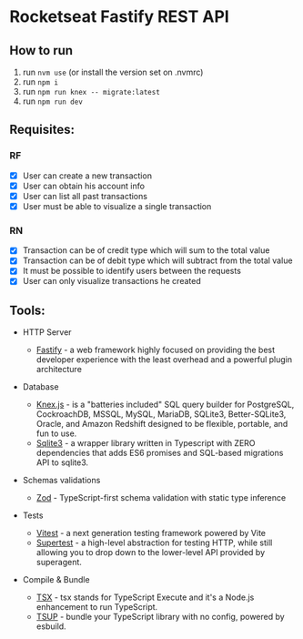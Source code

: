 # Rocketseat Fastify REST API

## How to run

1. run `nvm use` (or install the version set on .nvmrc)
2. run `npm i`
3. run `npm run knex -- migrate:latest`
4. run `npm run dev`

## Requisites:

### RF

- [x] User can create a new transaction
- [x] User can obtain his account info
- [x] User can list all past transactions
- [x] User must be able to visualize a single transaction

### RN

- [x] Transaction can be of credit type which will sum to the total value
- [x] Transaction can be of debit type which will subtract from the total value
- [x] It must be possible to identify users between the requests
- [x] User can only visualize transactions he created

## Tools:

- HTTP Server

  - [Fastify](https://fastify.dev/) - a web framework highly focused on providing the best developer experience with the least overhead and a powerful plugin architecture

- Database

  - [Knex.js](https://knexjs.org/) - is a "batteries included" SQL query builder for PostgreSQL, CockroachDB, MSSQL, MySQL, MariaDB, SQLite3, Better-SQLite3, Oracle, and Amazon Redshift designed to be flexible, portable, and fun to use.
  - [Sqlite3](https://github.com/kriasoft/node-sqlite?tab=readme-ov-file#install-sqlite3) - a wrapper library written in Typescript with ZERO dependencies that adds ES6 promises and SQL-based migrations API to sqlite3.

- Schemas validations

  - [Zod](https://zod.dev/) - TypeScript-first schema validation with static type inference

- Tests

  - [Vitest](https://vitest.dev/guide/) - a next generation testing framework powered by Vite
  - [Supertest](https://github.com/ladjs/supertest) - a high-level abstraction for testing HTTP, while still allowing you to drop down to the lower-level API provided by superagent.

- Compile & Bundle

  - [TSX](https://tsx.is/) - tsx stands for TypeScript Execute and it's a Node.js enhancement to run TypeScript.
  - [TSUP](https://tsup.egoist.dev/) - bundle your TypeScript library with no config, powered by esbuild.
